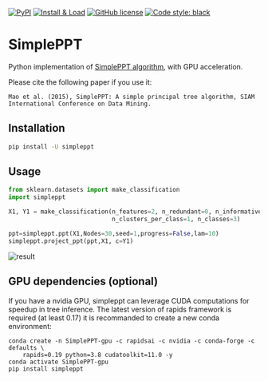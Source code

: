 [![PyPI](https://img.shields.io/pypi/v/simpleppt.svg)](https://pypi.python.org/pypi/simpleppt/)
[![Install & Load](https://github.com/LouisFaure/simpleppt/actions/workflows/install.yml/badge.svg)](https://github.com/LouisFaure/simpleppt/actions/workflows/install.yml)
[![GitHub license](https://img.shields.io/github/license/LouisFaure/simpleppt)](https://github.com/LouisFaure/simpleppt/blob/master/LICENSE)
[![Code style: black](https://img.shields.io/badge/code%20style-black-000000.svg)](https://github.com/psf/black)

# SimplePPT
Python implementation of [SimplePPT algorithm](https://doi.org/10.1137/1.9781611974010.89), with GPU acceleration.

Please cite the following paper if you use it:
```
Mao et al. (2015), SimplePPT: A simple principal tree algorithm, SIAM International Conference on Data Mining.
```

Installation
------------

```bash
pip install -U simpleppt
```

Usage
-----

```python
from sklearn.datasets import make_classification
import simpleppt

X1, Y1 = make_classification(n_features=2, n_redundant=0, n_informative=2,
                             n_clusters_per_class=1, n_classes=3)

ppt=simpleppt.ppt(X1,Nodes=30,seed=1,progress=False,lam=10)
simpleppt.project_ppt(ppt,X1, c=Y1)
```

![result](./ppt.png)


GPU dependencies (optional)
---------------------------

If you have a nvidia GPU, simpleppt can leverage CUDA computations for speedup in tree inference. The latest version of rapids framework is required (at least 0.17) it is recommanded to create a new conda environment:

    conda create -n SimplePPT-gpu -c rapidsai -c nvidia -c conda-forge -c defaults \
        rapids=0.19 python=3.8 cudatoolkit=11.0 -y
    conda activate SimplePPT-gpu
    pip install simpleppt
